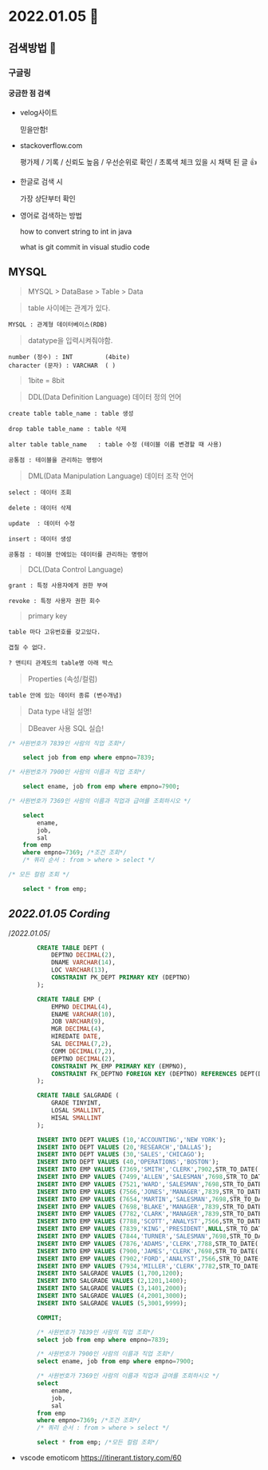 # 2022.01.05 :speech_balloon:

## 검색방법 :eyes:
### 구글링
#### 궁금한 점 검색
- velog사이트

    믿을만함!
- stackoverflow.com

    평가제 / 기록 / 신뢰도 높음 / 우선순위로 확인 / 초록색 체크 있을 시 채택 된 글 :thumbsup:

- 한글로 검색 시

    가장 상단부터 확인

- 영어로 검색하는 방법

    how to convert string to int in java
    
    what is git commit in visual studio code

## MYSQL
> MYSQL > DataBase > Table > Data

> table 사이에는 관계가 있다.

    MYSQL : 관계형 데이터베이스(RDB)

> datatype을 입력시켜줘야함.

    number (정수) : INT         (4bite)
    character (문자) : VARCHAR  ( )


> 1bite = 8bit

> DDL(Data Definition Language) 데이터 정의 언어

    create table table_name : table 생성

    drop table table_name : table 삭제

    alter table table_name   : table 수정 (테이블 이름 변경할 때 사용)

    공통점 : 테이블을 관리하는 명령어

> DML(Data Manipulation Language) 데이터 조작 언어

    select : 데이터 조회

    delete : 데이터 삭제

    update  : 데이터 수정

    insert : 데이터 생성

    공통점 : 테이블 안에있는 데이터를 관리하는 명령어

> DCL(Data Control Language)

    grant : 특정 사용자에게 권한 부여

    revoke : 특정 사용자 권한 회수

> primary key

    table 마다 고유번호를 갖고있다.

    겹칠 수 없다.
    
    ? 앤티티 관계도의 table명 아래 박스

> Properties (속성/컬럼)

    table 안에 있는 데이터 종류 (변수개념)

> Data type 내일 설명!


> DBeaver 사용 SQL 실습!
```sql
/* 사원번호가 7839인 사람의 직업 조회*/

    select job from emp where empno=7839;

/* 사원번호가 7900인 사람의 이름과 직업 조회*/

    select ename, job from emp where empno=7900;

/* 사원번호가 7369인 사람의 이름과 직업과 급여를 조회하시오 */

    select
	    ename, 
	    job, 
	    sal 
    from emp 
    where empno=7369; /*조건 조회*/
    /* 쿼리 순서 : from > where > select */

/* 모든 컬럼 조회 */

    select * from emp;
```

## *2022.01.05 Cording*
/*2022.01.05*/
```sql
        CREATE TABLE DEPT (
            DEPTNO DECIMAL(2),
            DNAME VARCHAR(14),
            LOC VARCHAR(13),
            CONSTRAINT PK_DEPT PRIMARY KEY (DEPTNO) 
        );

        CREATE TABLE EMP (
            EMPNO DECIMAL(4),
            ENAME VARCHAR(10),
            JOB VARCHAR(9),
            MGR DECIMAL(4),
            HIREDATE DATE,
            SAL DECIMAL(7,2),
            COMM DECIMAL(7,2),
            DEPTNO DECIMAL(2),
            CONSTRAINT PK_EMP PRIMARY KEY (EMPNO),
            CONSTRAINT FK_DEPTNO FOREIGN KEY (DEPTNO) REFERENCES DEPT(DEPTNO)
        );

        CREATE TABLE SALGRADE ( 
            GRADE TINYINT,
            LOSAL SMALLINT,
            HISAL SMALLINT 
        );

        INSERT INTO DEPT VALUES (10,'ACCOUNTING','NEW YORK');
        INSERT INTO DEPT VALUES (20,'RESEARCH','DALLAS');
        INSERT INTO DEPT VALUES (30,'SALES','CHICAGO');
        INSERT INTO DEPT VALUES (40,'OPERATIONS','BOSTON');
        INSERT INTO EMP VALUES (7369,'SMITH','CLERK',7902,STR_TO_DATE('17-12-1980','%d-%m-%Y'),800,NULL,20);
        INSERT INTO EMP VALUES (7499,'ALLEN','SALESMAN',7698,STR_TO_DATE('20-2-1981','%d-%m-%Y'),1600,300,30);
        INSERT INTO EMP VALUES (7521,'WARD','SALESMAN',7698,STR_TO_DATE('22-2-1981','%d-%m-%Y'),1250,500,30);
        INSERT INTO EMP VALUES (7566,'JONES','MANAGER',7839,STR_TO_DATE('2-4-1981','%d-%m-%Y'),2975,NULL,20);
        INSERT INTO EMP VALUES (7654,'MARTIN','SALESMAN',7698,STR_TO_DATE('28-9-1981','%d-%m-%Y'),1250,1400,30);
        INSERT INTO EMP VALUES (7698,'BLAKE','MANAGER',7839,STR_TO_DATE('1-5-1981','%d-%m-%Y'),2850,NULL,30);
        INSERT INTO EMP VALUES (7782,'CLARK','MANAGER',7839,STR_TO_DATE('9-6-1981','%d-%m-%Y'),2450,NULL,10);
        INSERT INTO EMP VALUES (7788,'SCOTT','ANALYST',7566,STR_TO_DATE('13-7-1987','%d-%m-%Y')-85,3000,NULL,20);
        INSERT INTO EMP VALUES (7839,'KING','PRESIDENT',NULL,STR_TO_DATE('17-11-1981','%d-%m-%Y'),5000,NULL,10);
        INSERT INTO EMP VALUES (7844,'TURNER','SALESMAN',7698,STR_TO_DATE('8-9-1981','%d-%m-%Y'),1500,0,30);
        INSERT INTO EMP VALUES (7876,'ADAMS','CLERK',7788,STR_TO_DATE('13-7-1987', '%d-%m-%Y'),1100,NULL,20);
        INSERT INTO EMP VALUES (7900,'JAMES','CLERK',7698,STR_TO_DATE('3-12-1981','%d-%m-%Y'),950,NULL,30);
        INSERT INTO EMP VALUES (7902,'FORD','ANALYST',7566,STR_TO_DATE('3-12-1981','%d-%m-%Y'),3000,NULL,20);
        INSERT INTO EMP VALUES (7934,'MILLER','CLERK',7782,STR_TO_DATE('23-1-1982','%d-%m-%Y'),1300,NULL,10);
        INSERT INTO SALGRADE VALUES (1,700,1200);
        INSERT INTO SALGRADE VALUES (2,1201,1400);
        INSERT INTO SALGRADE VALUES (3,1401,2000);
        INSERT INTO SALGRADE VALUES (4,2001,3000);
        INSERT INTO SALGRADE VALUES (5,3001,9999);

        COMMIT;

        /* 사원번호가 7839인 사람의 직업 조회*/
        select job from emp where empno=7839;

        /* 사원번호가 7900인 사람의 이름과 직업 조회*/
        select ename, job from emp where empno=7900;

        /* 사원번호가 7369인 사람의 이름과 직업과 급여를 조회하시오 */
        select
            ename, 
            job, 
            sal 
        from emp 
        where empno=7369; /*조건 조회*/
        /* 쿼리 순서 : from > where > select */

        select * from emp; /*모든 컬럼 조회*/
```
* vscode emoticom
https://itinerant.tistory.com/60